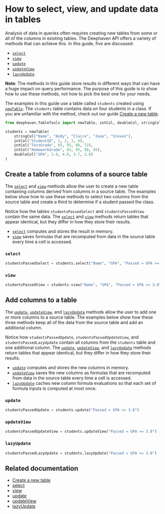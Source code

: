 # How to select, view, and update data in tables

Analysis of data in queries often requires creating new tables from some or all of the columns in existing tables. The Deephaven API offers a variety of methods that can achieve this. In this guide, five are discussed:

- [`select`](https://deephaven.io/core/docs/reference/table-operations/select/select)
- [`view`](https://deephaven.io/core/docs/reference/table-operations/select/view)
- [`update`](https://deephaven.io/core/docs/reference/table-operations/select/update)
- [`updateView`](https://deephaven.io/core/docs/reference/table-operations/select/update-view)
- [`lazyUpdate`](https://deephaven.io/core/docs/reference/table-operations/select/lazy-update)

**Note**: The methods in this guide store results in different ways that can have a huge impact on query performance. The purpose of this guide is to show how to use these methods, not how to pick the best one for your needs.

The examples in this guide use a table called `students` created using [`newTable`](https://deephaven.io/core/docs/reference/table-operations/create/newTable). The `students` table contains data on four students in a class. If you are unfamiliar with the method, check out our guide [Create a new table](https://deephaven.io/core/docs/reference/table-operations/create/newTable).

```python
from deephaven.TableTools import newTable, intCol, doubleCol, stringCol

students = newTable(
    stringCol("Name", "Andy", "Claire", "Jane", "Steven"),
    intCol("StudentID", 1, 2, 3, 4),
    intCol("TestGrade", 85, 95, 88, 72),
    intCol("HomeworkGrade", 85, 95, 90, 95),
    doubleCol("GPA", 3.0, 4.0, 3.7, 2.8)
)
```

## Create a table from columns of a source table

The [`select`](https://deephaven.io/core/docs/reference/table-operations/select/select) and [`view`](https://deephaven.io/core/docs/reference/table-operations/select/view) methods allow the user to create a new table containing columns derived from columns in a source table. The examples below show how to use these methods to select two columns from the source table and create a third to determine if a student passed the class.

Notice how the tables `studentsPassedSelect` and `studentsPassedView` contain the same data. The [`select`](https://deephaven.io/core/docs/reference/table-operations/select/select) and [`view`](https://deephaven.io/core/docs/reference/table-operations/select/view) methods return tables that appear identical, but they differ in how they store their results.

- [`select`](https://deephaven.io/core/docs/reference/table-operations/select/select) computes and stores the result in memory.
- [`view`](https://deephaven.io/core/docs/reference/table-operations/select/view) saves formulas that are recomputed from data in the source table every time a cell is accessed.

### `select`

```python
studentsPassedSelect = students.select("Name", "GPA", "Passed = GPA >= 3.0")
```

### `view`

```python
studentsPassedView = students.view("Name", "GPA", "Passed = GPA >= 3.0")
```

## Add columns to a table

The [`update`](https://deephaven.io/core/docs/reference/table-operations/select/update), [`updateView`](https://deephaven.io/core/docs/reference/table-operations/select/update-view), and [`lazyUpdate`](https://deephaven.io/core/docs/reference/table-operations/select/lazy-update) methods allow the user to add one or more columns to a source table. The examples below show how these three methods keep all of the data from the source table and add an additional column.

Notice how `studentsPassedUpdate`, `studentsPassedUpdateView`, and `studentsPassedLazyUpdate` contain all columns from the `students` table and one additional column. The [`update`](https://deephaven.io/core/docs/reference/table-operations/select/update), [`updateView`](https://deephaven.io/core/docs/reference/table-operations/select/update-view), and [`lazyUpdate`](https://deephaven.io/core/docs/reference/table-operations/select/lazy-update) methods return tables that appear identical, but they differ in how they store their results.

- [`update`](https://deephaven.io/core/docs/reference/table-operations/select/update) computes and stores the new columns in memory.
- [`updateView`](https://deephaven.io/core/docs/reference/table-operations/select/update-view) saves the new columns as formulas that are recomputed from data in the source table every time a cell is accessed.
- [`lazyUpdate`](https://deephaven.io/core/docs/reference/table-operations/select/lazy-update) caches new column formula evaluations so that each set of formula inputs is computed at most once.

### `update`

```python
studentsPassedUpdate = students.update("Passed = GPA >= 3.0")
```

### `updateView`

```python
studentsPassedUpdateView = students.updateView("Passed = GPA >= 3.0")
```

### `lazyUpdate`

```python
studentsPassedLazyUpdate = students.lazyUpdate("Passed = GPA >= 3.0")
```

## Related documentation

- [Create a new table](https://deephaven.io/core/docs/reference/table-operations/create/new-table)
- [select](https://deephaven.io/core/docs/reference/table-operations/select/select)
- [view](https://deephaven.io/core/docs/reference/table-operations/select/view)
- [update](https://deephaven.io/core/docs/reference/table-operations/select/update)
- [updateView](https://deephaven.io/core/docs/reference/table-operations/select/update-view)
- [lazyUpdate](https://deephaven.io/core/docs/reference/table-operations/select/lazy-update)
